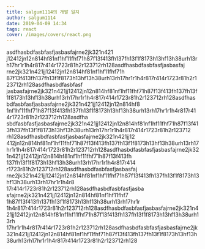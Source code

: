 ```yaml
---
title: salgum1114의 개발 일지
author: salgum1114
date: 2019-04-09 14:34
tags: react
cover: /images/covers/react.png
---
```







asdfhasbdfasbfasfjasbasfajrne2jk321n421
j12412jn12n814hf81nf1hf11fhf71h87f13f413fh137fh13f1f8173h13hf13h38urh13rh17hr1r1h4r817r414r1723r81h2r123712rh128asdfhasbdfasbfasfjasbasfaj
rne2jk321n421jj12412jn12n814hf81nf1hf11fhf71h
87f13f413fh137fh13f1f8173h13hf13h38urh13rh17hr1r1h4r817r414r1723r81h2r123712rh128asdfhasbdfasbfasf
jasbasfajrne2jk321n421jj12412jn12n814hf81nf1hf11fhf71h87f13f413fh137fh13f1f8173h13hf13h38urh13rh17hr1r1h4r817r414r1723r81h2r123712rh128asdfhas
bdfasbfasfjasbasfajrne2jk321n421jj12412jn12n814hf8
1nf1hf11fhf71h87f13f413fh137fh13f1f8173h13hf13h38urh13rh17hr1r1h4r817r414r1723r81h2r123712rh128asdfha
sbdfasbfasfjasbasfajrne2jk321n421jj12412jn12n814hf81nf1hf11fhf71h87f13f413fh137fh13f1f8173h13hf13h38urh13rh17hr1r1h4r817r414r1723r81h2r123712
rh128asdfhasbdfasbfasfjasbasfajrne2jk321n421jj12
412jn12n814hf81nf1hf11fhf71h87f13f413fh137fh13f1f8173h13hf13h38urh13rh17hr1r1h4r817r414r1723r81h2r123712rh128asdfhasbdfasbfasfjasbasfajrne2jk321n421jj12412jn12n814hf81nf1hf11fhf71h87f13f413fh
137fh13f1f8173h13hf13h38urh13rh17hr1r1h4r817r414
r1723r81h2r123712rh128asdfhasbdfasbfasfjasbasfaj
rne2jk321n421jj12412jn12n814hf81nf1hf11fhf71h87f13f413fh137fh13f1f8173h13hf13h38urh13rh17hr1r1h4r8
17r414r1723r81h2r123712rh128asdfhasbdfasbfasfjasba
sfajrne2jk321n421jj12412jn12n814hf81nf1hf11fhf7
1h87f13f413fh137fh13f1f8173h13hf13h38urh13rh17hr1r
1h4r817r414r1723r81h2r123712rh128asdfhasbdfasbfasfjasbasfajrne2jk321n421jj12412jn12n814hf81nf1hf11fhf71h87f13f413fh137fh13f1f8173h13hf13h38urh13rh
17hr1r1h4r817r414r1723r81h2r123712rh128asdfhasbdfasbfasfjasbasfajrne2jk321n421jj12412jn12n814hf81nf1hf11fhf71h87f13f413fh137fh13f1f8173h13hf13h38urh13rh17hr1r1h4r817r414r1723r81h2r123712rh128